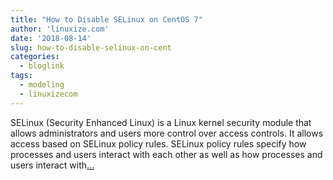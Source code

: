 ```yaml
---
title: "How to Disable SELinux on CentOS 7"
author: 'linuxize.com'
date: '2018-08-14'
slug: how-to-disable-selinux-on-cent
categories:
  - bloglink
tags:
  - modeling
  - linuxizecom
---
```


SELinux (Security Enhanced Linux) is a Linux kernel security module that allows administrators and users more control over access controls. It allows access based on SELinux policy rules. SELinux policy rules specify how processes and users interact with each other as well as how processes and users interact with[... <i class="fas fa-external-link-alt"></i>](https://linuxize.com/post/how-to-disable-selinux-on-centos-7/)

